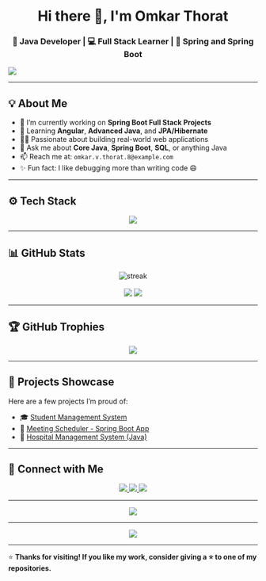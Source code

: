 <h1 align="center">Hi there 👋, I'm Omkar Thorat</h1>
<h3 align="center">🚀 Java Developer | 💻 Full Stack Learner | 🌱 Spring and Spring Boot </h3>

<img  align="center" src="https://capsule-render.vercel.app/api?type=waving&color=0:00C9FF,100:92FE9D&height=200&section=header&text=Welcome%20to%20My%20Profile!&fontSize=40&fontColor=fff" />

---

## 💡 About Me

- 🔭 I’m currently working on **Spring Boot Full Stack Projects**
- 🌱 Learning **Angular**, **Advanced Java**, and **JPA/Hibernate**
- 👨‍💻 Passionate about building real-world web applications
- 💬 Ask me about **Core Java**, **Spring Boot**, **SQL**, or anything Java
- 📫 Reach me at: `omkar.v.thorat.8@example.com`
- ✨ Fun fact: I like debugging more than writing code 😄

---

## ⚙️ Tech Stack

<p align="center">
  <img src="https://skillicons.dev/icons?i=java,spring,mysql,hibernate,html,css,git,github" />
</p>

---

## 📊 GitHub Stats

<p align="center">
  <img src="https://github-readme-streak-stats.herokuapp.com/?user=your-username&theme=algolia&hide_border=true" alt="streak" />
  <br><br>
  <img src="https://github-readme-stats.vercel.app/api?username=your-username&show_icons=true&theme=algolia&hide_border=true" />
  <img src="https://github-readme-stats.vercel.app/api/top-langs/?username=your-username&layout=compact&theme=algolia&hide_border=true" />
</p>

---

## 🏆 GitHub Trophies

<p align="center">
  <img src="https://github-profile-trophy.vercel.app/?username=your-username&theme=radical&margin-w=10&no-bg=true&no-frame=true" />
</p>

---

## 🚀 Projects Showcase

Here are a few projects I’m proud of:

- 🎓 [Student Management System](https://github.com/your-username/student-management-system)
- 📅 [Meeting Scheduler - Spring Boot App](https://github.com/your-username/meeting-scheduler)
- 🏥 [Hospital Management System (Java)](https://github.com/your-username/hospital-management)

---

## 🤝 Connect with Me

<p align="center">
  <a href="mailto:ankit@example.com">
    <img src="https://img.shields.io/badge/Gmail-D14836?style=for-the-badge&logo=gmail&logoColor=white"/>
  </a>
  <a href="https://www.linkedin.com/in/your-linkedin/" target="_blank">
    <img src="https://img.shields.io/badge/LinkedIn-blue?style=for-the-badge&logo=linkedin&logoColor=white"/>
  </a>
  <a href="https://github.com/your-username" target="_blank">
    <img src="https://img.shields.io/badge/GitHub-100000?style=for-the-badge&logo=github&logoColor=white"/>
  </a>
</p>

---

<p align="center">
  <img src="https://quotes-github-readme.vercel.app/api?type=horizontal&theme=merko" />
</p>

---

<p align="center">
  <img src="https://readme-typing-svg.demolab.com?font=Fira+Code&weight=500&size=24&duration=4000&pause=1000&center=true&vCenter=true&width=435&lines=Keep+Coding+%F0%9F%92%BB;Keep+Learning+%F0%9F%93%9A;Stay+Curious+%F0%9F%94%8D;Create+with+Passion+%F0%9F%94%A5" />
</p>

---

⭐ **Thanks for visiting! If you like my work, consider giving a ⭐ to one of my repositories.**
